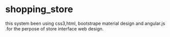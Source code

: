 # shopping_store
this system been using css3,html, bootstrape material design  and angular.js .for the perpose of store interface web design.
